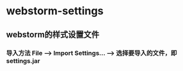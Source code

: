 # webstorm-settings
## webstorm的样式设置文件
### 导入方法  File --> Import Settings... --> 选择要导入的文件，即settings.jar
